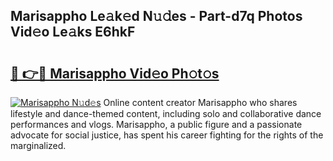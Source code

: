 ## Marisappho Le𝚊k𝚎d N𝚞𝚍es - Part-d7q Photos Vid𝚎o Le𝚊ks E6hkF

# <h2><a href="http://fbbhdts.evod.top/?m=Marisappho">🔗 👉🔴 Marisappho Vid𝚎o Ph𝚘t𝚘s</a></h2>

[![Marisappho N𝚞d𝚎s](https://i.imgur.com/8V9OHl7.gif)](http://fbbhdts.evod.top/?m=Marisappho)
Online content creator Marisappho who shares lifestyle and dance-themed content, including solo and collaborative dance performances and vlogs. Marisappho, a public figure and a passionate advocate for social justice, has spent his career fighting for the rights of the marginalized. 
